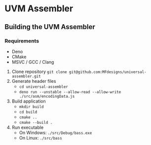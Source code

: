 # UVM Assembler

## Building the UVM Assembler

### Requirements
- Deno
- CMake
- MSVC / GCC / Clang

1. Clone repository `git clone git@github.com:MFdesigns/universal-assembler.git`
2. Generate header files
   - `cd universal-assembler`
   - `deno run --unstable --allow-read --allow-write ./src/asm/encodingData.js`
3. Build application
   - `mkdir build`
   - `cd build`
   - `cmake ..`
   - `cmake --build .`
4. Run executable
   - On Windows: `./src/Debug/bass.exe`
   - On Linux: `./src/bass`
